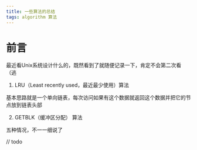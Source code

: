 ```yaml
---
title: 一些算法的总结
tags: algorithm 算法
---
```

# 前言

最近看Unix系统设计什么的，既然看到了就随便记录一下，肯定不会第二次看（逃

1. LRU（Least recently used，最近最少使用）算法

基本思路就是一个单向链表，每次访问如果有这个数据就返回这个数据并把它的节点放到链表头部

2. GETBLK（缓冲区分配） 算法

五种情况，不一一细说了

// todo
